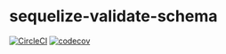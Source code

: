 # sequelize-validate-schema

[![CircleCI](https://circleci.com/gh/hiradimir/sequelize-validate-schema.svg?style=svg)](https://circleci.com/gh/hiradimir/sequelize-validate-schema)
[![codecov](https://codecov.io/gh/hiradimir/sequelize-validate-schema/branch/master/graph/badge.svg)](https://codecov.io/gh/hiradimir/sequelize-validate-schema)


